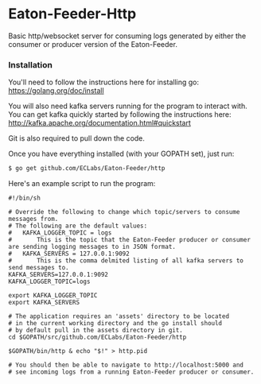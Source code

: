 # Eaton-Feeder-Http
Basic http/websocket server for consuming logs generated by either the consumer or producer version of the Eaton-Feeder.
### Installation

You'll need to follow the instructions here for installing go: https://golang.org/doc/install

You will also need kafka servers running for the program to interact with.  You can get kafka quickly started by following the instructions here: http://kafka.apache.org/documentation.html#quickstart

Git is also required to pull down the code.

Once you have everything installed (with your GOPATH set), just run:

```sh
$ go get github.com/ECLabs/Eaton-Feeder/http
```

Here's an example script to run the program:

```
#!/bin/sh

# Override the following to change which topic/servers to consume messages from.
# The following are the default values:
#   KAFKA_LOGGER_TOPIC = logs
#       This is the topic that the Eaton-Feeder producer or consumer are sending logging messages to in JSON format.
#   KAFKA_SERVERS = 127.0.0.1:9092
#       This is the comma delmited listing of all kafka servers to send messages to.
KAFKA_SERVERS=127.0.0.1:9092
KAFKA_LOGGER_TOPIC=logs

export KAFKA_LOGGER_TOPIC
export KAFKA_SERVERS

# The application requires an 'assets' directory to be located
# in the current working directory and the go install should 
# by default pull in the assets directory in git.  
cd $GOPATH/src/github.com/ECLabs/Eaton-Feeder/http

$GOPATH/bin/http & echo "$!" > http.pid

# You should then be able to navigate to http://localhost:5000 and
# see incoming logs from a running Eaton-Feeder producer or consumer.
```